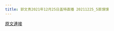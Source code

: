 ```yaml
---
title: 郭文贵2021年12月25日盖特直播 20211225_5蒸馍馍
---
```


[原文連接](https://gnews.org/ThreadView/53483380)


